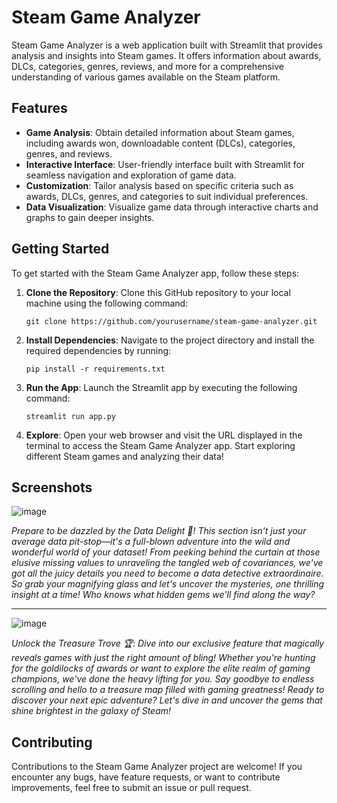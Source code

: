 # Steam Game Analyzer

Steam Game Analyzer is a web application built with Streamlit that provides analysis and insights into Steam games. It offers information about awards, DLCs, categories, genres, reviews, and more for a comprehensive understanding of various games available on the Steam platform.

## Features

- **Game Analysis**: Obtain detailed information about Steam games, including awards won, downloadable content (DLCs), categories, genres, and reviews.
- **Interactive Interface**: User-friendly interface built with Streamlit for seamless navigation and exploration of game data.
- **Customization**: Tailor analysis based on specific criteria such as awards, DLCs, genres, and categories to suit individual preferences.
- **Data Visualization**: Visualize game data through interactive charts and graphs to gain deeper insights.

## Getting Started

To get started with the Steam Game Analyzer app, follow these steps:

1. **Clone the Repository**: Clone this GitHub repository to your local machine using the following command:
   ```
   git clone https://github.com/yourusername/steam-game-analyzer.git
   ```

2. **Install Dependencies**: Navigate to the project directory and install the required dependencies by running:
   ```
   pip install -r requirements.txt
   ```

3. **Run the App**: Launch the Streamlit app by executing the following command:
   ```
   streamlit run app.py
   ```

4. **Explore**: Open your web browser and visit the URL displayed in the terminal to access the Steam Game Analyzer app. Start exploring different Steam games and analyzing their data!

## Screenshots

![image](https://github.com/RAJTripathi3030/steam-streamli-app/assets/113851737/de6250d2-8e55-4615-abf5-8369bd22a6d4)

*Prepare to be dazzled by the Data Delight 🌟! This section isn't just your average data pit-stop—it's a full-blown adventure into the wild and wonderful world of your dataset! From peeking behind the curtain at those elusive missing values to unraveling the tangled web of covariances, we've got all the juicy details you need to become a data detective extraordinaire. So grab your magnifying glass and let's uncover the mysteries, one thrilling insight at a time! Who knows what hidden gems we'll find along the way?*

***
![image](https://github.com/RAJTripathi3030/steam-streamli-app/assets/113851737/d4018fb4-14e3-471b-9f73-fab05f0c7623)

*Unlock the Treasure Trove 🏆: Dive into our exclusive feature that magically reveals games with just the right amount of bling! Whether you're hunting for the goldilocks of awards or want to explore the elite realm of gaming champions, we've done the heavy lifting for you. Say goodbye to endless scrolling and hello to a treasure map filled with gaming greatness! Ready to discover your next epic adventure? Let's dive in and uncover the gems that shine brightest in the galaxy of Steam!*

## Contributing

Contributions to the Steam Game Analyzer project are welcome! If you encounter any bugs, have feature requests, or want to contribute improvements, feel free to submit an issue or pull request.
